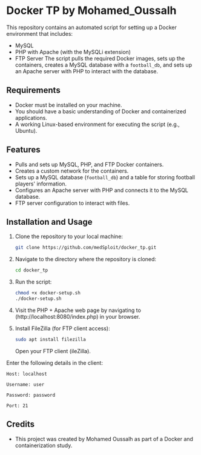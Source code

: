 # Docker TP by Mohamed_Oussalh

This repository contains an automated script for setting up a Docker environment that includes:
- MySQL
- PHP with Apache (with the MySQLi extension)
- FTP Server
The script pulls the required Docker images, sets up the containers, creates a MySQL database with a `football_db`, and sets up an Apache server with PHP to interact with the database.

## Requirements

- Docker must be installed on your machine.
- You should have a basic understanding of Docker and containerized applications.
- A working Linux-based environment for executing the script (e.g., Ubuntu).

## Features

- Pulls and sets up MySQL, PHP, and FTP Docker containers.
- Creates a custom network for the containers.
- Sets up a MySQL database (`football_db`) and a table for storing football players' information.
- Configures an Apache server with PHP and connects it to the MySQL database.
- FTP server configuration to interact with files.

## Installation and Usage

1. Clone the repository to your local machine:

   ```bash
   git clone https://github.com/medSploit/docker_tp.git
   ```

2. Navigate to the directory where the repository is cloned:

   ```bash
   cd docker_tp
   ```

3. Run the script:

   ```bash
   chmod +x docker-setup.sh
   ./docker-setup.sh
   ```

4. Visit the PHP + Apache web page by navigating to (http://localhost:8080/index.php) in your browser.

5. Install FileZilla (for FTP client access):

   ```bash
   sudo apt install filezilla
   ```
   Open your FTP client (ileZilla).

Enter the following details in the client:

    Host: localhost

    Username: user

    Password: password

    Port: 21

## Credits

- This project was created by Mohamed Oussalh as part of a Docker and containerization study.

